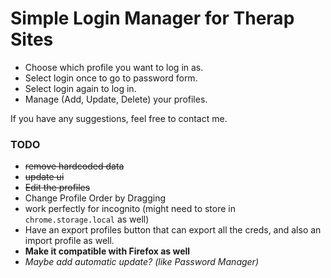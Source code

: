 
# Simple Login Manager for Therap Sites
- Choose which profile you want to log in as.
- Select login once to go to password form.
- Select login again to log in.
- Manage (Add, Update, Delete) your profiles.

If you have any suggestions, feel free to contact me.


### TODO
- ~~remove hardcoded data~~
- ~~update ui~~
- ~~Edit the profiles~~
- Change Profile Order by Dragging
- work perfectly for incognito (might need to store in `chrome.storage.local` as well)
- Have an export profiles button that can export all the creds, and also an import profile as well.
- **Make it compatible with Firefox as well**
- *Maybe add automatic update? (like Password Manager)*